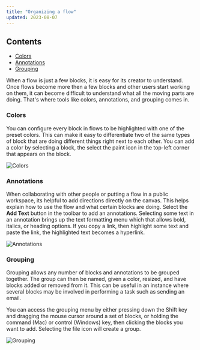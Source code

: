 ```yaml
---
title: "Organizing a flow"
updated: 2023-08-07
---
```


## Contents

* [Colors](#colors)
* [Annotations](#annotations)
* [Grouping](#grouping)

When a flow is just a few blocks, it is easy for its creator to understand. Once flows become more then a few blocks and other users start working on them, it can become difficult to understand what all the moving parts are doing. That's where tools like colors, annotations, and grouping comes in.

### Colors

You can configure every block in flows to be highlighted with one of the preset colors. This can make it easy to differentiate two of the same types of block that are doing different things right next to each other. You can add a color by selecting a block, the select the paint icon in the top-left corner that appears on the block.

![Colors](https://assets.postman.com/postman-labs-docs/concepts/colors.gif)

### Annotations

When collaborating with other people or putting a flow in a public workspace, its helpful to add directions directly on the canvas. This helps explain how to use the flow and what certain blocks are doing. Select the **Add Text** button in the toolbar to add an annotations. Selecting some text in an annotation brings up the text formatting menu which that allows bold, italics, or heading options. If you copy a link, then highlight some text and paste the link, the highlighted text becomes a hyperlink.

![Annotations](https://assets.postman.com/postman-labs-docs/concepts/annotations.gif)

### Grouping

Grouping allows any number of blocks and annotations to be grouped together. The group can then be named, given a color, resized, and have blocks added or removed from it. This can be useful in an instance where several blocks may be involved in performing a task such as sending an email.

You can access the grouping menu by either pressing down the Shift key and dragging the mouse cursor around a set of blocks, or holding the command (Mac) or control (Windows) key, then clicking the blocks you want to add. Selecting the file icon will create a group.

![Grouping](https://assets.postman.com/postman-labs-docs/concepts/grouping.gif)
